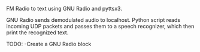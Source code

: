 FM Radio to text using GNU Radio and pyttsx3. 

GNU Radio sends demodulated audio to localhost.
Python script reads incoming UDP packets and passes them
to a speech recognizer, which then print the recognized
text.

TODO:
-Create a GNU Radio block 

